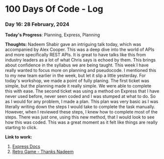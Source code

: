 # 100 Days Of Code - Log

### Day 16: 28 February, 2024 

**Today's Progress**: Planning, Express, Planning

**Thoughts:** Nadeem Shabir gave an intriguing talk today, which was accompanied by Alex Cooper. This was a deep dive into the world of APIs and more specifically REST APIs. It is great to have talks like this from industry leaders as a lot of what Chris says is echoed by them. This brings about confidence in the syllabus we are being taught. This week I have really wanted to focus more on planning and pseudocode. I mentioned this to my new team earlier in the week, but let it slip a little yesterday. For today's workshop, we made a point of fully planing. The first ticket was simple, but the planning made it really simple. We were able to complete this with ease. The second ticket was using a method on Express that I have never used before, never seen coded and I was stumped at what to do. So as I would for any problem, I made a plan. This plan was very basic as I was literally writing down the steps I would take to complete the task manually. However, when I reviewed these steps, I knew how to complete most of the steps. There was just one, using this new method, that I would look to see how this was coded. This was a great moment as it felt like things are really starting to click.

**Link to work:** 
1. [Express Docs](https://expressjs.com/en/4x/api.html)
2. [Retro Game - Thanks Nadeem](https://www.retrogames.cc/)